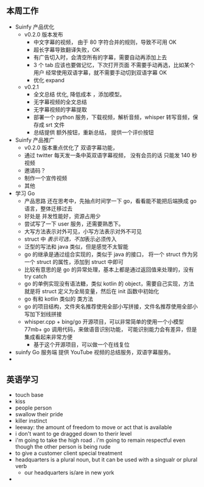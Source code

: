 ## 本周工作

- Suinfy 产品优化
  - v0.2.0 版本发布
    - 中文字幕的视频， 由于 80 字符合并的规则，导致不可用 OK
    - 超长字幕导致翻译失败，OK
    - 有广告切入时，会清空所有的字幕，需要自动再添加上去
    - 3 个 tab 应该也要做记忆，下次打开页面 不需要手动再选，比如某个用户 经常使用双语字幕，就不需要手动切到双语字幕 OK
    - 优化 expand
  - v0.2.1
    - 全文总结 优化, 降低成本 ，添加模型。
    - 无字幕视频的全文总结
    - 无字幕视频的字幕提取
    - 部署一个 python 服务，下载视频，解析音频，whisper 转写音频，保存成 srt 文件
    - 总结提供 额外按钮，重新总结， 提供一个评价按钮
- Suinfy 产品推广
  - v0.2.0 版本重点优化了 双语字幕功能，
  - 通过 twitter 每天发一条中英双语字幕视频， 没有会员的话 只能发 140 秒视频
  - 邀请码？
  - 制作一个宣传视频
  - 其他
- 学习 Go
  - 产品思路 还在思考中，先抽点时间学一下 go，看看能不能把后端换成 go 语言，整体迁移过去
  - 好处是 并发性能好，资源占用少
  - 尝试写了一下 user 服务，还需要熟悉下。
  - 大写方法表示对外可见，小写方法表示对外不可见
  - struct 中 *表示可选，不加*表示必须传入
  - 泛型的写法和 java 类似，但是感觉不太智能
  - go 的继承是通过组合实现的，类似于 java 的接口， 将一个 struct 作为另一个 struct 的属性，添加到 struct 中即可
  - 比较有意思的是 go 的异常处理，基本上都是通过返回值来处理的，没有 try catch
  - go 的单例实现没有语法糖，类似 kotlin 的 object，需要自己实现，方法就是将 struct 定义为全局变量，然后在 init 函数中初始化
  - go 有和 kotlin 类似的 类方法
  - go 的项目结构，文件夹名推荐使用全部小写拼接，文件名推荐使用全部小写加下划线拼接
  - whisper.cpp + bing/go 开源项目，可以非常简单的使用一个小模型 77mb+ go 调用代码，来做语音识别功能， 可能识别能力会有差异，但是集成看起来非常方便
    - 基于这个开源项目，可以做一个在线复位
- suinfy Go 服务端 提供 YouTube 视频的总结服务，双语字幕服务。
-

## 英语学习

- touch base
- kiss
- people person
- swallow their pride
- killer instinct
- leeway: the amount of freedom to move or act that is available
- i don't want to ge dragged down to therir level
- i'm going to take the high road . i'm going to remain respectful even though the other person is being rude
- to give a customer client special treatment
- headquarters is a plural noun, but it can be used with a singualr or plural verb
  - our headquarters is/are in new york
-
